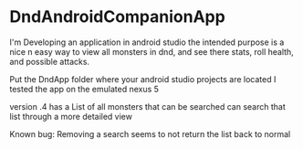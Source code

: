 # DndAndroidCompanionApp
I'm Developing an application in android studio
the intended purpose is a nice n easy way to view all monsters in dnd, and see there stats, roll health, and possible attacks.

Put the DndApp folder where your android studio projects are located
I tested the app on the emulated nexus 5

version .4 
has a List of all monsters that can be searched
can search that list through a more detailed view

Known bug:
Removing a search seems to not return the list back to normal
